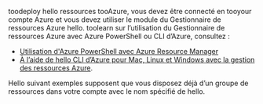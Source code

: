 
toodeploy hello ressources tooAzure, vous devez être connecté en tooyour compte Azure et vous devez utiliser le module du Gestionnaire de ressources Azure hello. toolearn sur l’utilisation du Gestionnaire de ressources Azure avec Azure PowerShell ou CLI d’Azure, consultez :

* [Utilisation d'Azure PowerShell avec Azure Resource Manager](../articles/azure-resource-manager/powershell-azure-resource-manager.md)
* [À l’aide de hello CLI d’Azure pour Mac, Linux et Windows avec la gestion des ressources Azure](../articles/azure-resource-manager/xplat-cli-azure-resource-manager.md).

Hello suivant exemples supposent que vous disposez déjà d’un groupe de ressources dans votre compte avec le nom spécifié de hello. 

